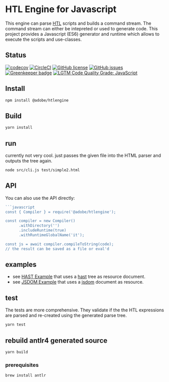 # HTL Engine for Javascript

This engine can parse [HTL](https://github.com/Adobe-Marketing-Cloud/htl-spec) scripts and builds a command stream. The command stream can either be intepreted or used to generate code. This project provides a Javascript (ES6) generator and runtime which allows to execute the scripts and use-classes.

## Status

[![codecov](https://img.shields.io/codecov/c/github/adobe/htlengine.svg)](https://codecov.io/gh/adobe/htlengine)
[![CircleCI](https://img.shields.io/circleci/project/github/adobe/htlengine.svg)](https://circleci.com/gh/adobe/htlengine)
[![GitHub license](https://img.shields.io/github/license/adobe/htlengine.svg)](https://github.com/adobe/htlengine/blob/master/LICENSE.txt)
[![GitHub issues](https://img.shields.io/github/issues/adobe/htlengine.svg)](https://github.com/adobe/htlengine/issues)
[![Greenkeeper badge](https://badges.greenkeeper.io/adobe/htlengine.svg)](https://greenkeeper.io/)
[![LGTM Code Quality Grade: JavaScript](https://img.shields.io/lgtm/grade/javascript/g/adobe/htlengine.svg?logo=lgtm&logoWidth=18)](https://lgtm.com/projects/g/adobe/htlengine)

## Install

```bash
npm install @adobe/htlengine
```

## Build

```bash
yarn install
```

## run

currently not very cool. just passes the given file into the HTML parser and outputs the tree again.

```bash
node src/cli.js test/simple2.html
```

## API

You can also use the API directly:

```javascript
```javascript
const { Compiler } = require('@adobe/htlengine');

const compiler = new Compiler()
      .withDirectory('')
      .includeRuntime(true)
      .withRuntimeGlobalName('it');

const js = await compiler.compileToString(code);
// the result can be saved as a file or eval'd
```

## examples

- see [HAST Example](./examples/hast/index.js) that uses a [hast](https://github.com/syntax-tree/hast) tree as resource document.
- see [JSDOM Example](./examples/jsdom/index.js) that uses a [jsdom](https://github.com/jsdom/jsdom) document as resource.

## test

The tests are more comprehensive. They validate if the the HTL expressions are parsed and re-created using the generated parse tree.

```bash
yarn test
```

## rebuild antlr4 generated source

```bash
yarn build
```

### prerequisites

```bash
brew install antlr
```

